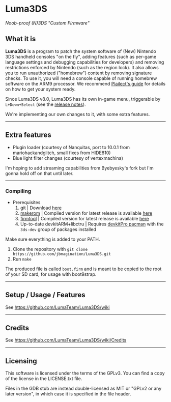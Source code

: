 # Luma3DS
*Noob-proof (N)3DS "Custom Firmware"*

## What it is

**Luma3DS** is a program to patch the system software of (New) Nintendo 3DS handheld consoles "on the fly", adding features (such as per-game language settings and debugging capabilities for developers) and removing restrictions enforced by Nintendo (such as the region lock).
It also allows you to run unauthorized ("homebrew") content by removing signature checks.
To use it, you will need a console capable of running homebrew software on the ARM9 processor. We recommend [Plailect's guide](https://3ds.hacks.guide/) for details on how to get your system ready.

Since Luma3DS v8.0, Luma3DS has its own in-game menu, triggerable by `L+Down+Select` (see the [release notes](https://github.com/Luma3DS/Luma3DS/releases/tag/v8.0)).

We're implementing our own changes to it, with some extra features.

---

## Extra features

- Plugin loader (courtesy of Nanquitas, port to 10.0.1 from mariohackandglitch, small fixes from HIDE810)
- Blue light filter changes (courtesy of vertexmachina)

I'm hoping to add streaming capabilities from Byebyesky's fork but I'm gonna hold off on that until later.

---

### Compiling
* Prerequisites
    1. git | Download [here](https://git-scm.com)
    2. [makerom](https://github.com/jakcron/Project_CTR) | Compiled version for latest release is available [here](https://github.com/jbmagination/Luma3DS/releases/tag/compile)
    3. [firmtool](https://github.com/TuxSH/firmtool) | Compiled version for latest release is available [here](https://github.com/jbmagination/Luma3DS/releases/tag/compile)
    4. Up-to-date devkitARM+libctru | Requires [devkitPro pacman](https://devkitpro.org/wiki/devkitPro_pacman) with the `3ds-dev` group of packages installed
  
Make sure everything is added to your PATH.
    
1. Clone the repository with `git clone https://github.com/jbmagination/Luma3DS.git`
2. Run `make`
    
The produced file is called `boot.firm` and is meant to be copied to the root of your SD card, for usage with boot9strap.

---

## Setup / Usage / Features

See https://github.com/LumaTeam/Luma3DS/wiki

---

## Credits

See https://github.com/LumaTeam/Luma3DS/wiki/Credits

---

## Licensing

This software is licensed under the terms of the GPLv3.
You can find a copy of the license in the LICENSE.txt file.

Files in the GDB stub are instead double-licensed as MIT or "GPLv2 or any later version", in which case it is specified in the file header.
